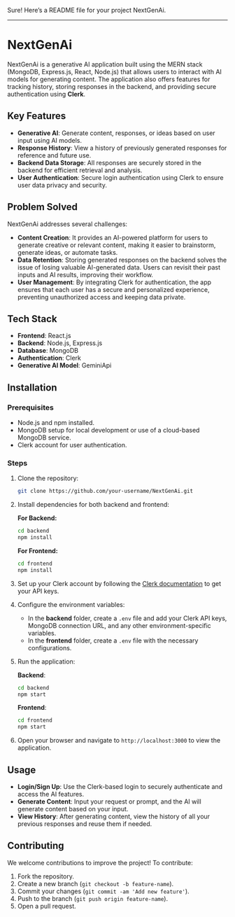 Sure! Here’s a README file for your project NextGenAi.

---

# NextGenAi

NextGenAi is a generative AI application built using the MERN stack (MongoDB, Express.js, React, Node.js) that allows users to interact with AI models for generating content. The application also offers features for tracking history, storing responses in the backend, and providing secure authentication using **Clerk**.

## Key Features

- **Generative AI**: Generate content, responses, or ideas based on user input using AI models.
- **Response History**: View a history of previously generated responses for reference and future use.
- **Backend Data Storage**: All responses are securely stored in the backend for efficient retrieval and analysis.
- **User Authentication**: Secure login authentication using Clerk to ensure user data privacy and security.

## Problem Solved

NextGenAi addresses several challenges:

- **Content Creation**: It provides an AI-powered platform for users to generate creative or relevant content, making it easier to brainstorm, generate ideas, or automate tasks.
- **Data Retention**: Storing generated responses on the backend solves the issue of losing valuable AI-generated data. Users can revisit their past inputs and AI results, improving their workflow.
- **User Management**: By integrating Clerk for authentication, the app ensures that each user has a secure and personalized experience, preventing unauthorized access and keeping data private.

## Tech Stack

- **Frontend**: React.js
- **Backend**: Node.js, Express.js
- **Database**: MongoDB
- **Authentication**: Clerk
- **Generative AI Model**: GeminiApi

## Installation

### Prerequisites

- Node.js and npm installed.
- MongoDB setup for local development or use of a cloud-based MongoDB service.
- Clerk account for user authentication.

### Steps

1. Clone the repository:
   ```bash
   git clone https://github.com/your-username/NextGenAi.git
   ```

2. Install dependencies for both backend and frontend:

   **For Backend:**
   ```bash
   cd backend
   npm install
   ```

   **For Frontend:**
   ```bash
   cd frontend
   npm install
   ```

3. Set up your Clerk account by following the [Clerk documentation](https://clerk.dev/docs) to get your API keys.

4. Configure the environment variables:
   - In the **backend** folder, create a `.env` file and add your Clerk API keys, MongoDB connection URL, and any other environment-specific variables.
   - In the **frontend** folder, create a `.env` file with the necessary configurations.

5. Run the application:

   **Backend**:
   ```bash
   cd backend
   npm start
   ```

   **Frontend**:
   ```bash
   cd frontend
   npm start
   ```

6. Open your browser and navigate to `http://localhost:3000` to view the application.

## Usage

- **Login/Sign Up**: Use the Clerk-based login to securely authenticate and access the AI features.
- **Generate Content**: Input your request or prompt, and the AI will generate content based on your input.
- **View History**: After generating content, view the history of all your previous responses and reuse them if needed.

## Contributing

We welcome contributions to improve the project! To contribute:

1. Fork the repository.
2. Create a new branch (`git checkout -b feature-name`).
3. Commit your changes (`git commit -am 'Add new feature'`).
4. Push to the branch (`git push origin feature-name`).
5. Open a pull request.
